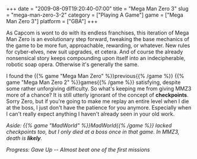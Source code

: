 +++
date = "2009-08-09T19:20:40-07:00"
title = "Mega Man Zero 3"
slug = "mega-man-zero-3-2"
category = ["Playing A Game"]
game = ["Mega Man Zero 3"]
platform = ["GBA"]
+++

As Capcom is wont to do with its endless franchises, this iteration of Mega Man Zero is an evolutionary step forward, tweaking the base mechanics of the game to be more fun, approachable, rewarding, or whatever.  New rules for cyber-elves, new suit upgrades, et cetera.  And of course the already nonsensical story keeps compounding upon itself into an indecipherable, robotic soap opera.  Otherwise it's generally the same.

I found the {{% game "Mega Man Zero" %}}previous{{% /game %}} {{% game "Mega Man Zero 2" %}}games{{% /game %}} satisfying, despite some rather unforgiving difficulty.  So what's keeping me from giving MMZ3 more of a chance?  It is still utterly ignorant of the concept of <b>checkpoints</b>.  Sorry Zero, but if you're going to make me replay an entire level when I die at the boss, I just don't have the patience for you anymore.  Especially when I can't really expect anything I haven't already seen in your old work.

<i>Aside: {{% game "MadWorld" %}}MadWorld{{% /game %}} lacked checkpoints too, but I only died at a boss once in that game.  In MMZ3, death is <b>likely</b>.</i>

<i>Progress: Gave Up -- Almost beat one of the first missions</i>